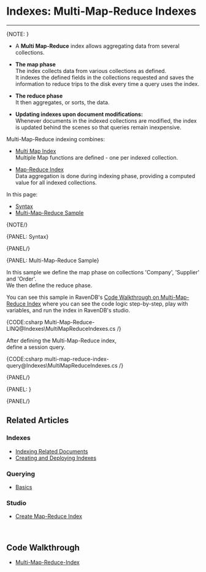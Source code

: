 # Indexes: Multi-Map-Reduce Indexes
---

{NOTE: }

* A **Multi Map-Reduce** index allows aggregating data from several collections.  

* **The map phase**  
  The index collects data from various collections as defined.  
  It indexes the defined fields in the collections requested and saves the information 
  to reduce trips to the disk every time a query uses the index.  

* **The reduce phase**  
  It then aggregates, or sorts, the data.  

* **Updating indexes upon document modifications:**  
  Whenever documents in the indexed collections are modified, the index is updated behind the scenes 
  so that queries remain inexpensive.  

Multi-Map-Reduce indexing combines:  

* [Multi Map Index](../indexes/multi-map-indexes)  
  Multiple Map functions are defined - one per indexed collection.

* [Map-Reduce Index](../indexes/map-reduce-indexes)  
  Data aggregation is done during indexing phase, providing a     computed value for all indexed collections.

In this page: 

* [Syntax](../indexes/multi-map-reduce-indexes#syntax)
* [Multi-Map-Reduce Sample](../indexes/multi-map-reduce-indexes#multi-map-reduce-sample)

{NOTE/}

{PANEL: Syntax}

{PANEL/}

{PANEL: Multi-Map-Reduce Sample}

In this sample we define the map phase on collections 'Company', 'Supplier' and 'Order'.  
We then define the reduce phase.  

You can see this sample in RavenDB's [Code Walkthrough on Multi-Map-Reduce Index](https://demo.ravendb.net/demos/csharp/multi-map-indexes/multi-map-reduce-index#) 
where you can see the code logic step-by-step, play with variables, and run the index in RavenDB's studio.  

{CODE:csharp Multi-Map-Reduce-LINQ@Indexes\MultiMapReduceIndexes.cs /}

After defining the Multi-Map-Reduce index,  
define a session query.

{CODE:csharp multi-map-reduce-index-query@Indexes\MultiMapReduceIndexes.cs /}

{PANEL/}

{PANEL: }

{PANEL/}


## Related Articles

### Indexes

- [Indexing Related Documents](../indexes/indexing-related-documents)
- [Creating and Deploying Indexes](../indexes/creating-and-deploying)

### Querying

- [Basics](../indexes/querying/basics)

### Studio

- [Create Map-Reduce Index](../studio/database/indexes/create-map-reduce-index)

<br/>

## Code Walkthrough

- [Multi-Map-Reduce-Index](https://demo.ravendb.net/demos/csharp/multi-map-indexes/multi-map-reduce-index#)
